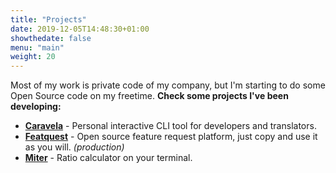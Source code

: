 ```yaml
---
title: "Projects"
date: 2019-12-05T14:48:30+01:00
showthedate: false
menu: "main"
weight: 20
---
```


Most of my work is private code of my company, but I'm starting to do some Open Source code on my freetime. **Check some projects I've been developing:**

* **[Caravela](https://github.com/rafamrs/caravela)** - Personal interactive CLI tool for developers and translators.
* **[Featquest](https://github.com/rafamrs/featquest)** - Open source feature request platform, just copy and use it as you will. *(production)*
* **[Miter](https://github.com/rafamrs/miter)** - Ratio calculator on your terminal.